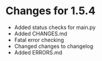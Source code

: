 # Changes for 1.5.4

- Added status checks for main.py
- Added CHANGES.md
- Fatal error checking
- Changed changes to changelog
- Added ERRORS.md